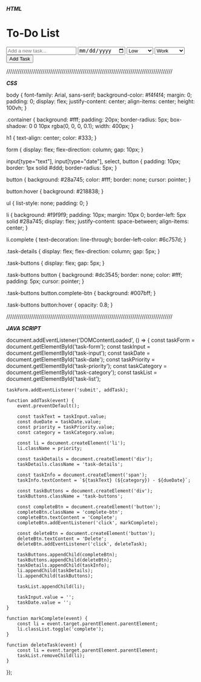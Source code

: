 ***HTML***


<!DOCTYPE html>
<html lang="en">
<head>
    <meta charset="UTF-8">
    <meta name="viewport" content="width=device-width, initial-scale=1.0">
    <title>To-Do List</title>
    <link rel="stylesheet" href="styles.css">
</head>
<body>
    <div class="container">
        <h1>To-Do List</h1>
        <form id="task-form">
            <input type="text" id="task-input" placeholder="Add a new task..." required>
            <input type="date" id="task-date">
            <select id="task-priority">
                <option value="low">Low</option>
                <option value="medium">Medium</option>
                <option value="high">High</option>
            </select>
            <select id="task-category">
                <option value="work">Work</option>
                <option value="personal">Personal</option>
                <option value="shopping">Shopping</option>
            </select>
            <button type="submit">Add Task</button>
        </form>
        <ul id="task-list"></ul>
    </div>
    <script src="script.js"></script>
</body>
</html>

///////////////////////////////////////////////////////////////////////////////////////

***CSS***

body {
    font-family: Arial, sans-serif;
    background-color: #f4f4f4;
    margin: 0;
    padding: 0;
    display: flex;
    justify-content: center;
    align-items: center;
    height: 100vh;
}

.container {
    background: #fff;
    padding: 20px;
    border-radius: 5px;
    box-shadow: 0 0 10px rgba(0, 0, 0, 0.1);
    width: 400px;
}

h1 {
    text-align: center;
    color: #333;
}

form {
    display: flex;
    flex-direction: column;
    gap: 10px;
}

input[type="text"], input[type="date"], select, button {
    padding: 10px;
    border: 1px solid #ddd;
    border-radius: 5px;
}

button {
    background: #28a745;
    color: #fff;
    border: none;
    cursor: pointer;
}

button:hover {
    background: #218838;
}

ul {
    list-style: none;
    padding: 0;
}

li {
    background: #f9f9f9;
    padding: 10px;
    margin: 10px 0;
    border-left: 5px solid #28a745;
    display: flex;
    justify-content: space-between;
    align-items: center;
}

li.complete {
    text-decoration: line-through;
    border-left-color: #6c757d;
}

.task-details {
    display: flex;
    flex-direction: column;
    gap: 5px;
}

.task-buttons {
    display: flex;
    gap: 5px;
}

.task-buttons button {
    background: #dc3545;
    border: none;
    color: #fff;
    padding: 5px;
    cursor: pointer;
}

.task-buttons button.complete-btn {
    background: #007bff;
}

.task-buttons button:hover {
    opacity: 0.8;
}

///////////////////////////////////////////////////////////////////////////////////////

***JAVA SCRIPT***

document.addEventListener('DOMContentLoaded', () => {
    const taskForm = document.getElementById('task-form');
    const taskInput = document.getElementById('task-input');
    const taskDate = document.getElementById('task-date');
    const taskPriority = document.getElementById('task-priority');
    const taskCategory = document.getElementById('task-category');
    const taskList = document.getElementById('task-list');

    taskForm.addEventListener('submit', addTask);

    function addTask(event) {
        event.preventDefault();
        
        const taskText = taskInput.value;
        const dueDate = taskDate.value;
        const priority = taskPriority.value;
        const category = taskCategory.value;

        const li = document.createElement('li');
        li.className = priority;

        const taskDetails = document.createElement('div');
        taskDetails.className = 'task-details';

        const taskInfo = document.createElement('span');
        taskInfo.textContent = `${taskText} (${category}) - ${dueDate}`;

        const taskButtons = document.createElement('div');
        taskButtons.className = 'task-buttons';

        const completeBtn = document.createElement('button');
        completeBtn.className = 'complete-btn';
        completeBtn.textContent = 'Complete';
        completeBtn.addEventListener('click', markComplete);

        const deleteBtn = document.createElement('button');
        deleteBtn.textContent = 'Delete';
        deleteBtn.addEventListener('click', deleteTask);

        taskButtons.appendChild(completeBtn);
        taskButtons.appendChild(deleteBtn);
        taskDetails.appendChild(taskInfo);
        li.appendChild(taskDetails);
        li.appendChild(taskButtons);

        taskList.appendChild(li);

        taskInput.value = '';
        taskDate.value = '';
    }

    function markComplete(event) {
        const li = event.target.parentElement.parentElement;
        li.classList.toggle('complete');
    }

    function deleteTask(event) {
        const li = event.target.parentElement.parentElement;
        taskList.removeChild(li);
    }
});
